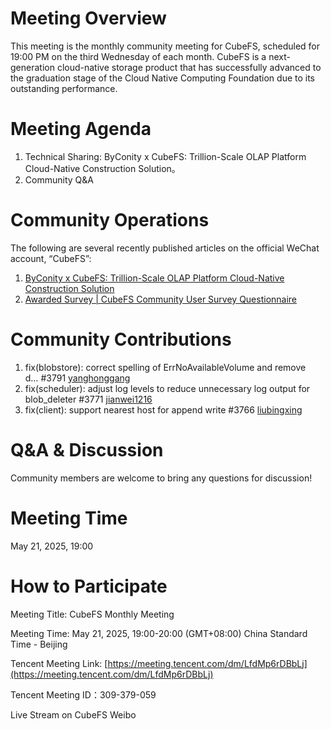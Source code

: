 # Meeting Overview

This meeting is the monthly community meeting for CubeFS, scheduled for 19:00 PM on the third Wednesday of each month. CubeFS is a next-generation cloud-native storage product that has successfully advanced to the graduation stage of the Cloud Native Computing Foundation due to its outstanding performance.

# Meeting Agenda

1. Technical Sharing: ByConity x CubeFS: Trillion-Scale OLAP Platform Cloud-Native Construction Solution。
2. Community Q&A

# Community Operations

The following are several recently published articles on the official WeChat account, “CubeFS”:

1. [ByConity x CubeFS: Trillion-Scale OLAP Platform Cloud-Native Construction Solution](https://mp.weixin.qq.com/s/bxW9k-M69xm1K6nc1Bx40g)
2. [Awarded Survey | CubeFS Community User Survey Questionnaire](https://mp.weixin.qq.com/s/fYK43g_nGPRIwVE60KgyDw)

# Community Contributions

1. fix(blobstore): correct spelling of ErrNoAvailableVolume and remove d… #3791 [yanghonggang](https://github.com/yanghonggang)
2. fix(scheduler): adjust log levels to reduce unnecessary log output for blob_deleter #3771 [jianwei1216](https://github.com/jianwei1216) 
3. fix(client): support nearest host for append write #3766 [liubingxing](https://github.com/liubingxing) 

# Q&A & Discussion

Community members are welcome to bring any questions for discussion!

# Meeting Time

May 21, 2025, 19:00

# How to Participate

Meeting Title: CubeFS Monthly Meeting

Meeting Time: May 21, 2025, 19:00-20:00 (GMT+08:00) China Standard Time - Beijing

Tencent Meeting Link: [https://meeting.tencent.com/dm/LfdMp6rDBbLj](https://meeting.tencent.com/dm/LfdMp6rDBbLj)

Tencent Meeting ID：309-379-059

Live Stream on CubeFS Weibo

